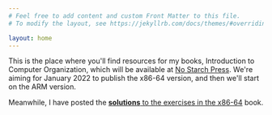 ```yaml
---
# Feel free to add content and custom Front Matter to this file.
# To modify the layout, see https://jekyllrb.com/docs/themes/#overriding-theme-defaults

layout: home
---
```

This is the place where you'll find resources for my books, Introduction to Computer Organization, which will be available at
[No Starch Press](https://nostarch.com/introcomporg).
We're aiming for January 2022 to publish the x86-64 version, and then we'll start on the ARM version.

Meanwhile, I have posted the [**solutions** to the exercises in the x86-64](./itco_x86-64/) book.
